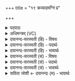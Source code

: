 +++
title = "१९ क्रव्यादमग्निं प्र"

+++
<details><summary>पदपाठः</summary>

क्र॒व्याद॒मिति॑ क्रव्या॒ऽअद॑म्। अ॒ग्निम्। प्र। हि॒नो॒मि॒। दू॒रम्। यम॒राज्य॒मिति॑ यम॒ऽराज्य॑म्। ग॒च्छ॒तु। रि॒प्र॒वा॒ह इति॑ रिप्रऽवा॒हः। इ॒ह। ए॒व। अ॒यम्। इत॑रः। जा॒तवे॑दा॒ इति॑ जा॒तऽवे॑दाः। दे॒वेभ्यः॑। ह॒व्यम्। व॒ह॒तु॒। प्र॒जा॒नन्निति॑ प्रऽजा॒नन्। १९।
</details>

<details><summary>अधिमन्त्रम् (VC)</summary>

- जातवेदाः देवताः
- आदित्या देवा ऋषयः
- त्रिष्टुप्
- धैवतः
</details>

<details><summary>दयानन्द-सरस्वती (हि) - विषयः</summary>

फिर उसी विषय को अगले मन्त्र में कहा है ॥
</details>

<details><summary>दयानन्द-सरस्वती (हि) - पदार्थः</summary>

पदार्थान्वयभाषाः -  (प्रजानन्) अच्छे प्रकार जानता हुआ मैं (क्रव्यादम्) कच्चे मांस को खाने और (अग्निम्) अग्नि के तुल्य दूसरों को दुःख से तपानेवाले जिस दुष्ट को (दूरम्) दूर (प्रहिणोमि) पहुँचाता और जिन (रिप्रवाहः) पाप उठानेवाले दुष्टों को दूर पहुँचाता हूँ, वह और वे सब पापी (यमराज्यम्) न्यायाधीश राजा के न्यायालय में (गच्छतु) जावें और (इह) इस जगत् में (इतरः) दूसरा (अयम्) यह (जातवेदाः) धर्म्मात्मा विद्वान् जन (देवेभ्यः) धार्मिक विद्वानों से (हव्यम्) ग्रहण करने योग्य विज्ञान को (एव) ही (वहतु) प्राप्त होवे ॥१९ ॥
</details>

<details><summary>दयानन्द-सरस्वती (हि) - भावार्थः</summary>

भावार्थभाषाः -  इस मन्त्र में वाचकलुप्तोपमालङ्कार है। न्यायाधीश राजपुरुषो ! तुम लोग दुष्टाचारी जनों को सम्यक् ताड़ना देकर प्राणों से भी छुड़ा के और श्रेष्ठ का सत्कार करके इस सृष्टि में साम्राज्य अर्थात् चक्रवर्ती राज्य करो ॥१९ ॥
</details>

<details><summary>दयानन्द-सरस्वती (सं) - विषयः</summary>

पुनस्तमेव विषयमाह ॥
</details>

<details><summary>दयानन्द-सरस्वती (सं) - पदार्थः</summary>

पदार्थान्वयभाषाः -  प्रजानन्नहं क्रव्यादमग्निमिव वर्त्तमानं यं दूरं प्रहिणोमि, याश्च रिप्रवाहश्च दूरं प्रहिणोमि, स यमराज्यं गच्छतु। ते च इहेतरोऽयं जातवेदा देवेभ्यो हव्यमेव वहतु ॥१९ ॥
</details>

<details><summary>दयानन्द-सरस्वती (सं) - भावार्थः</summary>

भावार्थभाषाः -  अत्र वाचकलुप्तोपमालङ्कारः। हे न्यायाधीशाः ! यूयं दुष्टाचारिणः संताड्य प्राणादपि वियोज्य श्रेष्ठान् सत्कृत्येह सृष्टौ साम्राज्यं कुरुत ॥१९ ॥
</details>

<details><summary>सविता जोशी ← दयानन्दः (म) - भावार्थः</summary>

भावार्थभाषाः -  या मंत्रात वाचकलुप्तोपमालंकार आहे. हे न्यायाधीश राजपुरुषांनो ! तुम्ही दुष्ट माणसांना ताडना देऊन प्राणसुद्धा हरण करा व श्रेष्ठांचा सत्कार करून या जगात साम्राज्य अर्थात चक्रवर्ती राज्य करा.
</details>
